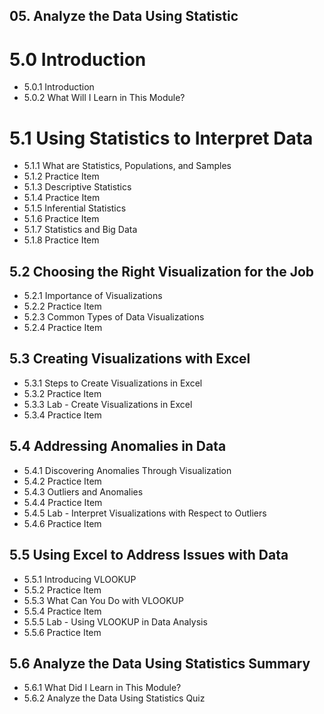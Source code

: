 ## 05. Analyze the Data Using Statistic

# 5.0 Introduction

* 5.0.1 Introduction
* 5.0.2 What Will I Learn in This Module?

# 5.1 Using Statistics to Interpret Data

* 5.1.1 What are Statistics, Populations, and Samples
* 5.1.2 Practice Item
* 5.1.3 Descriptive Statistics
* 5.1.4 Practice Item
* 5.1.5 Inferential Statistics
* 5.1.6 Practice Item
* 5.1.7 Statistics and Big Data
* 5.1.8 Practice Item

## 5.2 Choosing the Right Visualization for the Job

* 5.2.1 Importance of Visualizations
* 5.2.2 Practice Item
* 5.2.3 Common Types of Data Visualizations
* 5.2.4 Practice Item

## 5.3 Creating Visualizations with Excel
* 5.3.1 Steps to Create Visualizations in Excel
* 5.3.2 Practice Item
* 5.3.3 Lab - Create Visualizations in Excel
* 5.3.4 Practice Item

## 5.4 Addressing Anomalies in Data
* 5.4.1 Discovering Anomalies Through Visualization
*  5.4.2 Practice Item
* 5.4.3 Outliers and Anomalies
* 5.4.4 Practice Item
* 5.4.5 Lab - Interpret Visualizations with Respect to Outliers
* 5.4.6 Practice Item

## 5.5 Using Excel to Address Issues with Data

* 5.5.1 Introducing VLOOKUP
* 5.5.2 Practice Item
* 5.5.3 What Can You Do with VLOOKUP
* 5.5.4 Practice Item
* 5.5.5 Lab - Using VLOOKUP in Data Analysis
* 5.5.6 Practice Item

## 5.6 Analyze the Data Using Statistics Summary

* 5.6.1 What Did I Learn in This Module?
* 5.6.2 Analyze the Data Using Statistics Quiz





